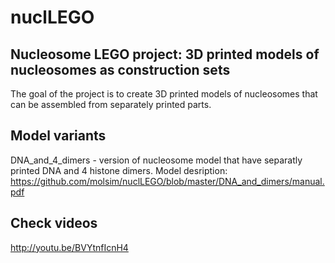 nuclLEGO
========

Nucleosome LEGO project: 3D printed models of nucleosomes as construction sets
--------

The goal of the project is to create 3D printed models of nucleosomes that can be assembled from separately printed parts.

Model variants
--------
DNA_and_4_dimers - version of nucleosome model that have separatly printed DNA and 4 histone dimers.
Model desription:
https://github.com/molsim/nuclLEGO/blob/master/DNA_and_dimers/manual.pdf

Check videos
-------
http://youtu.be/BVYtnfIcnH4

